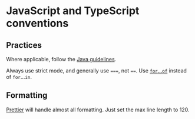 # JavaScript and TypeScript conventions

<!--
SPDX-FileCopyrightText: Copyright 2017-2024, Douglas Myers-Turnbull
SPDX-PackageHomePage: https://dmyersturnbull.github.io
SPDX-License-Identifier: CC-BY-SA-4.0
-->

## Practices

Where applicable, follow the [Java guidelines](java.md).

Always use strict mode, and generally use `===`, not `==`.
Use [`for`…`of`](https://developer.mozilla.org/en-US/docs/Web/JavaScript/Reference/Statements/for...of)
instead of `for`…`in`.

## Formatting

[Prettier](https://prettier.io/) will handle almost all formatting.
Just set the max line length to 120.
